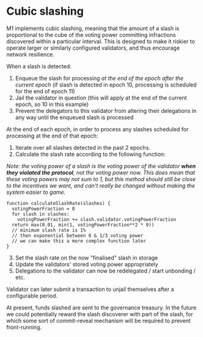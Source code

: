 # Cubic slashing

M1 implements cubic slashing, meaning that the amount of a slash is proportional to the cube of the voting power committing infractions discovered within a particular interval. This is designed to make it riskier to operate larger or similarly configured validators, and thus encourage network resilience.

When a slash is detected:
1. Enqueue the slash for processing _at the end of the epoch after the current epoch_ (if slash is detected in epoch 10, processing is scheduled for the end of epoch 11)
2. Jail the validator in question (this will apply at the end of the current epoch, so 10 in this example)
3. Prevent the delegators to this validator from altering their delegations in any way until the enqueued slash is processed

At the end of each epoch, in order to process any slashes scheduled for processing at the end of that epoch:
1. Iterate over all slashes detected in the past 2 epochs.
2. Calculate the slash rate according to the following function:

_Note: the voting power of a slash is the voting power of the validator **when they violated the protocol**, not the voting power now. This does mean that these voting powers may not sum to 1, but this method should still be close to the incentives we want, and can't really be changed without making the system easier to game._

```typescript=
function calculateSlashRate(slashes) {
  votingPowerFraction = 0
  for slash in slashes:
    votingPowerFraction += slash.validator.votingPowerFraction
  return max(0.01, min(1, votingPowerFraction**2 * 9))
  // minimum slash rate is 1%
  // then exponential between 0 & 1/3 voting power
  // we can make this a more complex function later
}
```

3. Set the slash rate on the now "finalised" slash in storage
4. Update the validators' stored voting power appropriately
5. Delegations to the validator can now be redelegated / start unbonding / etc.

Validator can later submit a transaction to unjail themselves after a configurable period.

At present, funds slashed are sent to the governance treasury. In the future we could potentially reward the slash discoverer with part of the slash, for which some sort of commit-reveal mechanism will be required to prevent front-running.
